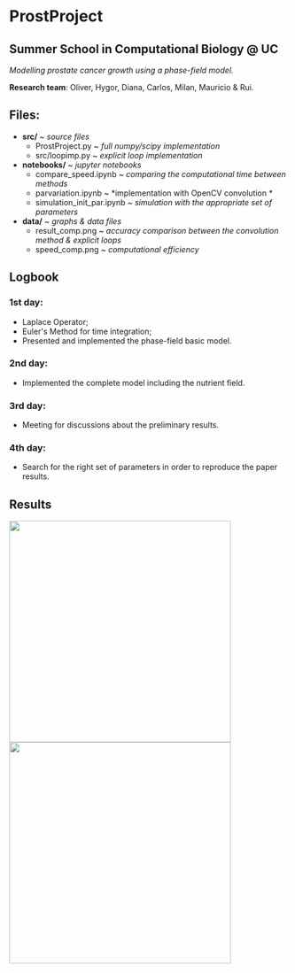 # ProstProject
## Summer School in Computational Biology @ UC 

*Modelling prostate cancer growth using a phase-field model.*

**Research team**: Oliver, Hygor, Diana, Carlos, Milan, Mauricio & Rui.

## Files:
- **src/**  ~ *source files*
  - ProstProject.py  ~ *full numpy/scipy implementation*
  - src/loopimp.py  ~ *explicit loop implementation*
- **notebooks/** ~ *jupyter notebooks*
  - compare_speed.ipynb ~ *comparing the computational time between methods*
  - parvariation.ipynb ~ *implementation with OpenCV convolution *
  - simulation_init_par.ipynb ~ *simulation with the appropriate set of parameters*
- **data/** ~ *graphs & data files*
  - result_comp.png ~ *accuracy comparison between the convolution method & explicit loops*
  - speed_comp.png ~ *computational efficiency*

## Logbook

### 1st day:
- Laplace Operator;
- Euler's Method for time integration;
- Presented and implemented the phase-field basic model.

### 2nd day:
- Implemented the complete model including the nutrient field.

### 3rd day:
- Meeting for discussions about the preliminary results.

### 4th day:
- Search for the right set of parameters in order to reproduce the paper results.


## Results
<img src="https://phydev.github.io/ProstProject/data/speed_comp.png" width="400" height="400">
<img src="https://phydev.github.io/ProstProject/data/speed_comp.png" width="400" height="400">

